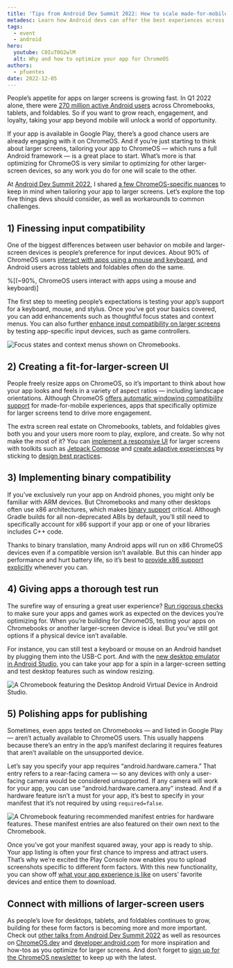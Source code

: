 ```yaml
---
title: 'Tips from Android Dev Summit 2022: How to scale made-for-mobile apps to ChromeOS'
metadesc: Learn how Android devs can offer the best experiences across a variety of form factors by tailoring their apps to ChromeOS and larger screens.
tags:
  - event
  - android
hero:
  youtube: C0IuT0O2wlM
  alt: Why and how to optimize your app for ChromeOS
authors:
  - pfuentes
date: 2022-12-05
---
```


People’s appetite for apps on larger screens is growing fast. In Q1 2022 alone, there were [270 million active Android users](https://chromeos.dev/en/posts/io-2022) across Chromebooks, tablets, and foldables. So if you want to grow reach, engagement, and loyalty, taking your app beyond mobile will unlock a world of opportunity.

If your app is available in Google Play, there’s a good chance users are already engaging with it on ChromeOS. And if you’re just starting to think about larger screens, tailoring your app to ChromeOS — which runs a full Android framework — is a great place to start. What’s more is that optimizing for ChromeOS is very similar to optimizing for other larger-screen devices, so any work you do for one will scale to the other.

At [Android Dev Summit 2022](https://developer.android.com/events/dev-summit), I shared [a few ChromeOS-specific nuances](https://www.youtube.com/watch?v=C0IuT0O2wlM) to keep in mind when tailoring your app to larger screens. Let’s explore the top five things devs should consider, as well as workarounds to common challenges.

## 1) Finessing input compatibility

One of the biggest differences between user behavior on mobile and larger-screen devices is people’s preference for input devices. About 90% of ChromeOS users [interact with apps using a mouse and keyboard](https://chromeos.dev/en/posts/game-controls-for-android-games), and Android users across tablets and foldables often do the same.

%[(~90%, ChromeOS users interact with apps using a mouse and keyboard)]

The first step to meeting people’s expectations is testing your app’s support for a keyboard, mouse, and stylus. Once you’ve got your basics covered, you can add enhancements such as thoughtful focus states and context menus. You can also further [enhance input compatibility on larger screens](https://developer.android.com/guide/topics/large-screens/input-compatibility-large-screens) by testing app-specific input devices, such as game controllers.

![Focus states and context menus shown on Chromebooks. ](ix://posts/android-dev-summit-2022/ADS+Blog_ChromeOS_02.png)

## 2) Creating a fit-for-larger-screen UI

People freely resize apps on ChromeOS, so it’s important to think about how your app looks and feels in a variety of aspect ratios — including landscape orientations. Although ChromeOS [offers automatic windowing compatibility support](https://chromeos.dev/en/posts/give-your-users-a-seamless-mobile-app-experience-on-chrome-os) for made-for-mobile experiences, apps that specifically optimize for larger screens tend to drive more engagement.

The extra screen real estate on Chromebooks, tablets, and foldables gives both you and your users more room to play, explore, and create. So why not make the most of it? You can [implement a responsive UI](https://www.youtube.com/watch?v=fQjDtCtri4s) for larger screens with toolkits such as [Jetpack Compose](https://developer.android.com/jetpack/compose) and [create adaptive experiences](https://www.youtube.com/watch?v=FrkIa9vZjCI) by sticking to [design best practices](https://d.android.com/large-screens/gallery)**.**

## 3) Implementing binary compatibility

If you’ve exclusively run your app on Android phones, you might only be familiar with ARM devices. But Chromebooks and many other desktops often use x86 architectures, which makes [binary support](https://developer.android.com/ndk/guides/abis) critical. Although Gradle builds for all non-deprecated ABIs by default, you’ll still need to specifically account for x86 support if your app or one of your libraries includes C++ code.

Thanks to binary translation, many Android apps will run on x86 ChromeOS devices even if a compatible version isn’t available. But this can hinder app performance and hurt battery life, so it’s best to [provide x86 support explicitly](https://developer.android.com/topic/arc/device-support#overview) whenever you can.

## 4) Giving apps a thorough test run

The surefire way of ensuring a great user experience? [Run rigorous checks](https://developer.android.com/docs/quality-guidelines/large-screen-app-quality) to make sure your apps and games work as expected on the devices you’re optimizing for. When you’re building for ChromeOS, testing your apps on Chromebooks or another larger-screen device is ideal. But you've still got options if a physical device isn’t available.

For instance, you can still test a keyboard or mouse on an Android handset by plugging them into the USB-C port. And with the [new desktop emulator in Android Studio](https://chromeos.dev/en/posts/desktop-avd-in-android-studio), you can take your app for a spin in a larger-screen setting and test desktop features such as window resizing.

![A Chromebook featuring the Desktop Android Virtual Device in Android Studio. ](ix://posts/android-dev-summit-2022/ADS+Blog_ChromeOS_03.png)

## 5) Polishing apps for publishing

Sometimes, even apps tested on Chromebooks — and listed in Google Play — aren’t actually available to ChromeOS users. This usually happens because there’s an entry in the app’s manifest declaring it requires features that aren’t available on the unsupported device.

Let’s say you specify your app requires “android.hardware.camera.” That entry refers to a rear-facing camera — so any devices with only a user-facing camera would be considered unsupported. If any camera will work for your app, you can use “android.hardware.camera.any” instead. And if a hardware feature isn’t a must for your app, it’s best to specify in your manifest that it’s not required by using `required=false`.

![ A Chromebook featuring recommended manifest entries for hardware features. These manifest entries are also featured on their own next to the Chromebook.](ix://posts/android-dev-summit-2022/ADS+Blog_ChromeOS_04.png)

Once you’ve got your manifest squared away, your app is ready to ship. Your app listing is often your first chance to impress and attract users. That’s why we’re excited the Play Console now enables you to upload screenshots specific to different form factors. With this new functionality, you can show off [what your app experience is like](https://www.youtube.com/watch?v=xLecR6zYiFY) on users’ favorite devices and entice them to download.

## Connect with millions of larger-screen users

As people’s love for desktops, tablets, and foldables continues to grow, building for these form factors is becoming more and more important. Check out [other talks from Android Dev Summit 2022](goo.gle/ADS-FormFactors) as well as resources on [ChromeOS.dev](https://chromeos.dev/en/android/) and [developer.android.com](https://d.android.com/large-screens) for more inspiration and how-tos as you optimize for larger screens. And don’t forget to [sign up for the ChromeOS newsletter](https://chromeos.dev/en/subscribe) to keep up with the latest.
